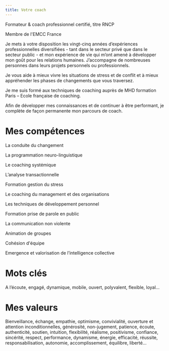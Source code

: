 ```yaml
---
title: Votre coach
---
```


Formateur & coach professionnel certifié, titre RNCP

Membre de l'EMCC France

Je mets à votre disposition les vingt-cinq années d’expériences professionnelles diversifiées - tant dans le secteur privé que dans le secteur public - et mon expérience de vie qui m’ont amené à développer mon goût pour les relations humaines.
J’accompagne de nombreuses personnes dans leurs projets personnels ou professionnels.

Je vous aide à mieux vivre les situations de stress et de conflit et à mieux appréhender les phases de changements que vous traversez.

Je me suis formé aux techniques de coaching auprès de MHD formation Paris – Ecole française de coaching.

Afin de développer mes connaissances et de continuer à être performant, je complète de façon  permanente mon parcours de coach.

# Mes compétences

La conduite du changement

La programmation neuro-linguistique

Le coaching systémique

L’analyse transactionnelle

Formation gestion du stress

Le coaching du management et des organisations

Les techniques de développement personnel

Formation prise de parole en public

La communication non violente

Animation de groupes

Cohésion d'équipe

Emergence et valorisation de l’intelligence collective

# Mots clés

A l’écoute, engagé, dynamique, mobile, ouvert, polyvalent, flexible, loyal…

# Mes valeurs

Bienveillance, échange, empathie, optimisme, convivialité, ouverture et attention inconditionnelles, générosité, non-jugement, patience, écoute, authenticité, soutien, intuition, flexibilité, réalisme, positivisme, confiance, sincérité, respect, performance, dynamisme, énergie, efficacité, réussite, responsabilisation, autonomie, accomplissement, équilibre, liberté…
